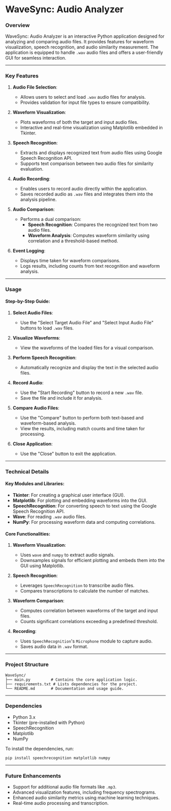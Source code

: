 # **WaveSync: Audio Analyzer**

### **Overview**
WaveSync: Audio Analyzer is an interactive Python application designed for analyzing and comparing audio files. It provides features for waveform visualization, speech recognition, and audio similarity measurement. The application is equipped to handle `.wav` audio files and offers a user-friendly GUI for seamless interaction.

---

### **Key Features**
1. **Audio File Selection**:
   - Allows users to select and load `.wav` audio files for analysis.
   - Provides validation for input file types to ensure compatibility.

2. **Waveform Visualization**:
   - Plots waveforms of both the target and input audio files.
   - Interactive and real-time visualization using Matplotlib embedded in Tkinter.

3. **Speech Recognition**:
   - Extracts and displays recognized text from audio files using Google Speech Recognition API.
   - Supports text comparison between two audio files for similarity evaluation.

4. **Audio Recording**:
   - Enables users to record audio directly within the application.
   - Saves recorded audio as `.wav` files and integrates them into the analysis pipeline.

5. **Audio Comparison**:
   - Performs a dual comparison:
     - **Speech Recognition**: Compares the recognized text from two audio files.
     - **Waveform Analysis**: Computes waveform similarity using correlation and a threshold-based method.

6. **Event Logging**:
   - Displays time taken for waveform comparisons.
   - Logs results, including counts from text recognition and waveform analysis.

---

### **Usage**
#### **Step-by-Step Guide**:
1. **Select Audio Files**:
   - Use the "Select Target Audio File" and "Select Input Audio File" buttons to load `.wav` files.
   
2. **Visualize Waveforms**:
   - View the waveforms of the loaded files for a visual comparison.

3. **Perform Speech Recognition**:
   - Automatically recognize and display the text in the selected audio files.

4. **Record Audio**:
   - Use the "Start Recording" button to record a new `.wav` file.
   - Save the file and include it for analysis.

5. **Compare Audio Files**:
   - Use the "Compare" button to perform both text-based and waveform-based analysis.
   - View the results, including match counts and time taken for processing.

6. **Close Application**:
   - Use the "Close" button to exit the application.

---

### **Technical Details**
#### **Key Modules and Libraries**:
- **Tkinter**: For creating a graphical user interface (GUI).
- **Matplotlib**: For plotting and embedding waveforms into the GUI.
- **SpeechRecognition**: For converting speech to text using the Google Speech Recognition API.
- **Wave**: For reading `.wav` audio files.
- **NumPy**: For processing waveform data and computing correlations.

#### **Core Functionalities**:
1. **Waveform Visualization**:
   - Uses `wave` and `numpy` to extract audio signals.
   - Downsamples signals for efficient plotting and embeds them into the GUI using Matplotlib.

2. **Speech Recognition**:
   - Leverages `SpeechRecognition` to transcribe audio files.
   - Compares transcriptions to calculate the number of matches.

3. **Waveform Comparison**:
   - Computes correlation between waveforms of the target and input files.
   - Counts significant correlations exceeding a predefined threshold.

4. **Recording**:
   - Uses `SpeechRecognition`'s `Microphone` module to capture audio.
   - Saves audio data in `.wav` format.

---

### **Project Structure**
```plaintext
WaveSync/
├── main.py         # Contains the core application logic.
├── requirements.txt # Lists dependencies for the project.
└── README.md       # Documentation and usage guide.
```

---

### **Dependencies**
- Python 3.x
- Tkinter (pre-installed with Python)
- SpeechRecognition
- Matplotlib
- NumPy

To install the dependencies, run:
```bash
pip install speechrecognition matplotlib numpy
```

---

### **Future Enhancements**
- Support for additional audio file formats like `.mp3`.
- Advanced visualization features, including frequency spectrograms.
- Enhanced audio similarity metrics using machine learning techniques.
- Real-time audio processing and transcription.

